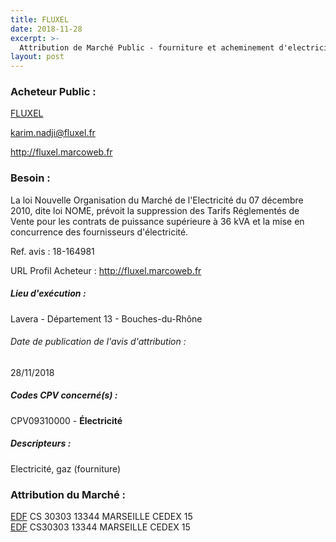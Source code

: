 ```yaml
---
title: FLUXEL
date: 2018-11-28
excerpt: >-
  Attribution de Marché Public - fourniture et acheminement d'electricite pour fluxel s.a.s
layout: post
---
```


### Acheteur Public : 
<a href="/acheteur-34/siren-530042662"> FLUXEL</a><br/>



karim.nadji@fluxel.fr


http://fluxel.marcoweb.fr
### Besoin :

La loi Nouvelle Organisation du Marché de l'Electricité du 07 décembre 2010, dite loi NOME, prévoit la suppression des Tarifs Réglementés de Vente pour les contrats de puissance supérieure à 36 kVA et la mise en concurrence des fournisseurs d'électricité.

Ref. avis : 18-164981

URL Profil Acheteur : http://fluxel.marcoweb.fr

##### Lieu d'exécution :

Lavera - Département 13 - Bouches-du-Rhône

###### Date de publication de l'avis d'attribution : 
28/11/2018

##### Codes CPV concerné(s) :
CPV09310000 - **Électricité** <br/>

##### Descripteurs :
Electricité, gaz (fourniture) <br/>

### Attribution du Marché :
<a href="/entreprise-267/siren-552081317"> EDF</a>    CS 30303 13344 MARSEILLE CEDEX 15 <br/>
<a href="/entreprise-267/siren-552081317"> EDF</a>    CS30303 13344 MARSEILLE CEDEX 15 <br/>
